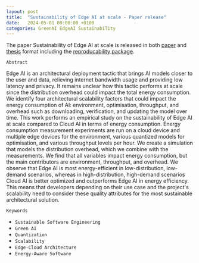 ```yaml
---
layout: post
title:  "Sustainability of Edge AI at scale - Paper release"
date:   2024-05-01 00:00:00 +0100
categories: GreenAI EdgeAI Sustainability
---
```

The paper Sustainability of Edge AI at scale is released in both [paper][paper] and [thesis][thesis] format including the [reproducability package][repro]. 

`Abstract`

Edge AI is an architectural deployment tactic that brings AI models closer to the user and data, relieving internet bandwidth usage and providing low latency and privacy. It remains unclear how this tactic performs at scale since the distribution overhead could impact the total energy consumption. We identify four architectural scalability factors that could impact the energy consumption of AI: environment, optimisation, throughput, and overhead such as downloading, verification, and updating the model over time. This work performs an empirical study on the sustainability of Edge AI at scale compared to Cloud AI in terms of energy consumption. Energy consumption measurement experiments are run on a cloud device and multiple edge devices for the environment, various quantized models for optimisation, and various throughput levels per hour. We create a simulation that models the distribution overhead, which we combine with the measurements. We find that all variables impact energy consumption, but the main contributors are environment, throughput, and overhead. We observe that Edge AI is most energy-efficient in low-distribution, low-demand scenarios, whereas in high-distribution, high-demand scenarios Cloud AI is better optimized and outperforms Edge AI in energy efficiency. This means that developers depending on their use case and the project's scalability need to consider these quality attributes for the most sustainable architectural solution.

`Keywords`

- `Sustainable Software Engineering`
- `Green AI`
- `Quantization`
- `Scalability`
- `Edge-Cloud Architecture`
- `Energy-Aware Software`

[paper]: todo
[thesis]: todo
[repro]: https://zenodo.org/records/11065939



<!-- You’ll find this post in your `_posts` directory. Go ahead and edit it and re-build the site to see your changes. You can rebuild the site in many different ways, but the most common way is to run `jekyll serve`, which launches a web server and auto-regenerates your site when a file is updated.

To add new posts, simply add a file in the `_posts` directory that follows the convention `YYYY-MM-DD-name-of-post.ext` and includes the necessary front matter. Take a look at the source for this post to get an idea about how it works.

Jekyll also offers powerful support for code snippets:

{% highlight ruby %}
def print_hi(name)
  puts "Hi, #{name}"
end
print_hi('Tom')
#=> prints 'Hi, Tom' to STDOUT.
{% endhighlight %}

Check out the [Jekyll docs][jekyll-docs] for more info on how to get the most out of Jekyll. File all bugs/feature requests at [Jekyll’s GitHub repo][jekyll-gh]. If you have questions, you can ask them on [Jekyll Talk][jekyll-talk].

[jekyll-docs]: https://jekyllrb.com/docs/home
[jekyll-gh]:   https://github.com/jekyll/jekyll
[jekyll-talk]: https://talk.jekyllrb.com/ -->
